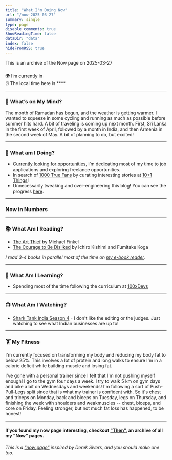 ```yaml
---
title: "What I'm Doing Now"
url: "/now-2025-03-27"
summary: single
type: page
disable_comments: true
ShowReadingTime: false
dataDir: "data"
index: false
hideFromRSS: true
---
```


This is an archive of the Now page on 2025-03-27

#####  

🌍 I’m currently in **[](https://what3words.com/inferior.reserved.drives)**   
⏰ The local time here is ****  



---

### 💭 What’s on My Mind?

The month of Ramadan has begun, and the weather is getting warmer. I wanted to squeeze in some cycling and running as much as possible before summer hits hard. A bit of traveling is coming up next month. First, Sri Lanka in the first week of April, followed by a month in India, and then Armenia in the second week of May. A bit of planning to do, but excited!

---



### 🔨 What am I Doing?

-  [Currently looking for opportunities](/hire), I’m dedicating most of my time to job applications and exploring freelance opportunities.
- In search of [1000 True Fans](https://kk.org/thetechnium/1000-true-fans/) by curating interesting stories at [10+1 Things](https://newsletter.rishikeshs.com/)!
- Unnecessarily tweaking and over-engineering this blog! You can see the progress [here](/log).

---


### Now in Numbers



---



### 📚 What Am I Reading?

- [The Art Thief](https://geni.us/rs-art-thief) by Michael Finkel
- [The Courage to Be Disliked](https://geni.us/rs-courage-disliked) by Ichiro Kishimi and Fumitake Koga

*I read 3-4 books in parallel most of the time on [my e-book reader](https://geni.us/rsh-kindle-paperwhite).*

---

### 📝 What Am I Learning?
- Spending most of the time following the curriculum at [100xDevs](https://100xdevs.com/)

---



### 📺 What Am I Watching?

- [Shark Tank India Season 4](https://www.serializd.com/show/Shark-Tank-India-153870/season/435209/4) - I don't like the editing or the judges. Just watching to see what Indian businesses are up to!


---  

### 🏋 My Fitness

I'm currently focused on transforming my body and reducing my body fat to below 25%. This involves a lot of protein and long walks to ensure I'm in a calorie deficit while building muscle and losing fat.

I've gone with a personal trainer since I felt that I'm not pushing myself enough! I go to the gym four days a week. I try to walk 5 km on gym days and bike a bit on Wednesdays and weekends! I'm following a sort of Push-Pull-Legs split since that is what my trainer is confident with. So it's chest and triceps on Monday, back and biceps on Tuesday, legs on Thursday, and finishing the week with shoulders and weakmuscles --  chest, biceps, and core on Friday. Feeling stronger, but not much fat loss has happened, to be honest!


<!-- ##### For my latest fitness updates, read my [fitness log](/fitness-log). It's interesting, I promise. -->



---


#### If you found my now page interesting, checkout ["Then"](/then), an archive of all my "Now" pages.


###### This is a ["now page"](https://nownownow.com/) inspired by Derek Sivers, and you should make one too.